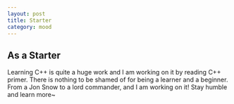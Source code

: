 ```yaml
---
layout: post
title: Starter
category: mood
---
```

## As a Starter
Learning C++ is quite a huge work and I am working on it by reading C++ primer.
There is nothing to be shamed of for being a learner and a beginner.
From a Jon Snow to a lord commander, and I am working on it!
Stay humble and learn more~
